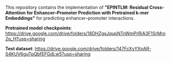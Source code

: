 This repository contains the implementation of **"EPINTLM: Residual Cross-Attention for Enhancer–Promoter Prediction with Pretrained k-mer Embeddings"** for predicting enhancer–promoter interactions.

**Pretrained model checkpoints**: https://drive.google.com/drive/folders/18DHZgsJqupNTnWmPrRiA3F1SrMro2q_H?usp=sharing

**Test dataset**: https://drive.google.com/drive/folders/147FcXyYXnAR-S4KUV6guTpQbfEFGdLw5?usp=sharing
